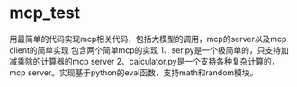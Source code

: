 # mcp_test
用最简单的代码实现mcp相关代码，包括大模型的调用，mcp的server以及mcp client的简单实现
包含两个简单mcp的实现
1、ser.py是一个极简单的，只支持加减乘除的计算器的mcp server
2、calculator.py是一个支持各种复杂计算的，mcp server。实现基于python的eval函数，支持math和random模块。
